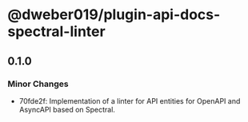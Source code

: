 # @dweber019/plugin-api-docs-spectral-linter

## 0.1.0

### Minor Changes

- 70fde2f: Implementation of a linter for API entities for OpenAPI and AsyncAPI based on Spectral.
